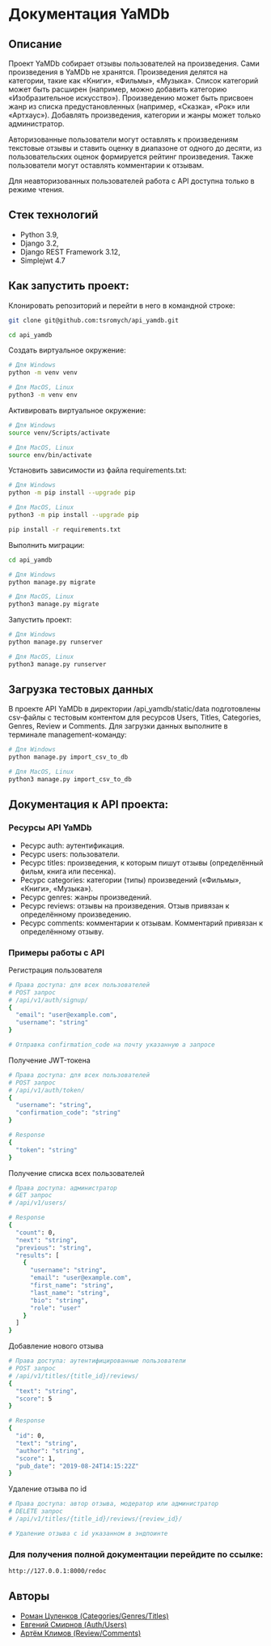 # Документация YaMDb

## Описание

Проект YaMDb собирает отзывы пользователей на произведения. Сами произведения в YaMDb не хранятся. Произведения делятся на категории, такие как «Книги», «Фильмы», «Музыка». Список категорий может быть расширен (например, можно добавить категорию «Изобразительное искусство»). Произведению может быть присвоен жанр из списка предустановленных (например, «Сказка», «Рок» или «Артхаус»). Добавлять произведения, категории и жанры может только администратор.

Авторизованные пользователи могут оставлять к произведениям текстовые отзывы и ставить оценку в диапазоне от одного до десяти, из пользовательских оценок формируется рейтинг произведения. Также пользователи могут оставлять комментарии к отзывам.

Для неавторизованных пользователей работа с API доступна только в режиме чтения.

## Стек технологий

* Python 3.9,
* Django 3.2,
* Django REST Framework 3.12,
* Simplejwt 4.7

## Как запустить проект:

Клонировать репозиторий и перейти в него в командной строке:

```bash
git clone git@github.com:tsromych/api_yamdb.git
```
```bash
cd api_yamdb
```

Cоздать виртуальное окружение:

```bash
# Для Windows
python -m venv venv

# Для MacOS, Linux
python3 -m venv env
```

Активировать виртуальное окружение:

```bash
# Для Windows
source venv/Scripts/activate

# Для MacOS, Linux
source env/bin/activate
```

Установить зависимости из файла requirements.txt:

```bash
# Для Windows
python -m pip install --upgrade pip

# Для MacOS, Linux
python3 -m pip install --upgrade pip
```
```bash
pip install -r requirements.txt
```

Выполнить миграции:

```bash
cd api_yamdb
```
```bash
# Для Windows
python manage.py migrate

# Для MacOS, Linux
python3 manage.py migrate
```

Запустить проект:

```bash
# Для Windows
python manage.py runserver

# Для MacOS, Linux
python3 manage.py runserver
```

## Загрузка тестовых данных

В проекте API YaMDb в директории /api_yamdb/static/data подготовлены csv-файлы с тестовым контентом для ресурсов Users, Titles, Categories, Genres, Review и Comments. Для загрузки данных выполните в терминале management-команду:

```bash
# Для Windows
python manage.py import_csv_to_db

# Для MacOS, Linux
python3 manage.py import_csv_to_db
```

## Документация к API проекта:
### Ресурсы API YaMDb

* Ресурс auth: аутентификация.
* Ресурс users: пользователи.
* Ресурс titles: произведения, к которым пишут отзывы (определённый фильм, книга или песенка).
* Ресурс categories: категории (типы) произведений («Фильмы», «Книги», «Музыка»).
* Ресурс genres: жанры произведений.
* Ресурс reviews: отзывы на произведения. Отзыв привязан к определённому произведению.
* Ресурс comments: комментарии к отзывам. Комментарий привязан к определённому отзыву.

### Примеры работы с API

Регистрация пользователя

```bash
# Права доступа: для всех пользователей
# POST запрос
# /api/v1/auth/signup/
{
  "email": "user@example.com",
  "username": "string"
}

# Отправка confirmation_code на почту указанную а запросе
```
Получение JWT-токена
```bash
# Права доступа: для всех пользователей
# POST запрос
# /api/v1/auth/token/
{
  "username": "string",
  "confirmation_code": "string"
}

# Response
{
  "token": "string"
}
```
Получение списка всех пользователей
```bash
# Права доступа: администратор
# GET запрос
# /api/v1/users/

# Response
{
  "count": 0,
  "next": "string",
  "previous": "string",
  "results": [
    {
      "username": "string",
      "email": "user@example.com",
      "first_name": "string",
      "last_name": "string",
      "bio": "string",
      "role": "user"
    }
  ]
}
```
Добавление нового отзыва
```bash
# Права доступа: аутентифицированные пользователи
# POST запрос
# /api/v1/titles/{title_id}/reviews/
{
  "text": "string",
  "score": 5
}

# Response
{
  "id": 0,
  "text": "string",
  "author": "string",
  "score": 1,
  "pub_date": "2019-08-24T14:15:22Z"
}
```
Удаление отзыва по id
```bash
# Права доступа: автор отзыва, модератор или администратор
# DELETE запрос
# /api/v1/titles/{title_id}/reviews/{review_id}/

# Удаление отзыва с id указанном в эндпоинте
```

### Для получения полной документации перейдите по ссылке:
```bash
http://127.0.0.1:8000/redoc
```

## Авторы

* [Роман Цуленков (Categories/Genres/Titles)](https://github.com/tsromych)
* [Евгений Смирнов (Auth/Users)](https://github.com/SmirnovEvgenii)
* [Артём Климов (Review/Comments)](https://github.com/Artem-Klimov)
